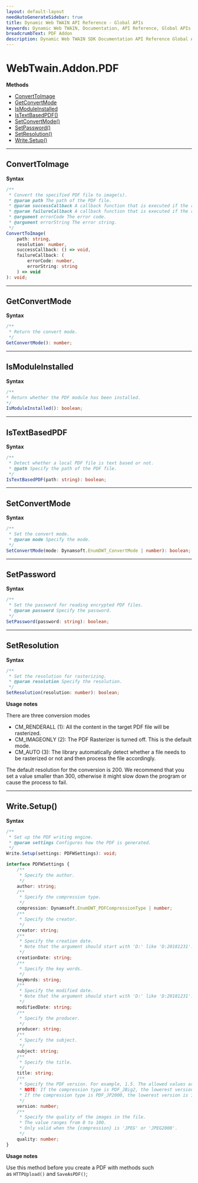 ```yaml
---
layout: default-layout
needAutoGenerateSidebar: true
title: Dynamic Web TWAIN API Reference - Global APIs
keywords: Dynamic Web TWAIN, Documentation, API Reference, Global APIs
breadcrumbText: PDF Addon
description: Dynamic Web TWAIN SDK Documentation API Reference Global APIs Page
---
```


# WebTwain.Addon.PDF

**Methods**

* [ConvertToImage](#converttoimage)
* [GetConvertMode](#getconvertmode)
* [IsModuleInstalled](#ismoduleinstalled)
* [IsTextBasedPDF()](#istextbasedpdf)
* [SetConvertMode()](#setconvertmode)
* [SetPassword()](#setpassword)
* [SetResolution()](#setresolution)
* [Write.Setup()](#writesetup)

---
## ConvertToImage
**Syntax**
``` typescript
/**
 * Convert the specified PDF file to image(s).
 * @param path The path of the PDF file.
 * @param successCallback A callback function that is executed if the request succeeds.
 * @param failureCallback A callback function that is executed if the request fails.
 * @argument errorCode The error code.
 * @argument errorString The error string.
 */
ConvertToImage(
    path: string,
    resolution: number,
    successCallback: () => void,
    failureCallback: (
        errorCode: number,
        errorString: string
    ) => void
): void;
```

---
## GetConvertMode
**Syntax**
``` typescript
/**
 * Return the convert mode.
 */
GetConvertMode(): number;
```

---
## IsModuleInstalled
**Syntax**
``` typescript
/**
* Return whether the PDF module has been installed.
*/
IsModuleInstalled(): boolean;
```

---
## IsTextBasedPDF
**Syntax**

``` typescript
/**
 * Detect whether a local PDF file is text based or not.
 * @path Specify the path of the PDF file.
 */
IsTextBasedPDF(path: string): boolean;
```

---
## SetConvertMode
**Syntax**

``` typescript
/**
 * Set the convert mode.
 * @param mode Specify the mode.
 */
SetConvertMode(mode: Dynamsoft.EnumDWT_ConvertMode | number): boolean;
```

---
## SetPassword
**Syntax**

``` typescript
/**
 * Set the password for reading encrypted PDF files.
 * @param password Specify the password.
 */
SetPassword(password: string): boolean;
```

---
## SetResolution
**Syntax**

``` typescript
/**
 * Set the resolution for rasterizing.
 * @param resolution Specify the resolution.
 */
SetResolution(resolution: number): boolean;
```

**Usage notes**

There are three conversion modes

- CM_RENDERALL (1): All the content in the target PDF file will be rasterized.
- CM_IMAGEONLY (2): The PDF Rasterizer is turned off. This is the default mode.
- CM_AUTO (3): The library automatically detect whether a file needs to be rasterized or not and then process the file accordingly.

The default resolution for the conversion is 200. We recommend that you set a value smaller than 300, otherwise it might slow down the program or cause the process to fail. 

---

## Write.Setup()
**Syntax**

``` typescript
/**
 * Set up the PDF writing engine.
 * @param settings Configures how the PDF is generated.
 */
Write.Setup(settings: PDFWSettings): void;

interface PDFWSettings {
    /**
     * Specify the author.
     */
    author: string;
    /**
     * Specify the compression type.
     */
    compression: Dynamsoft.EnumDWT_PDFCompressionType | number;
    /**
     * Specify the creator.
     */
    creator: string;
    /**
     * Specify the creation date.
     * Note that the argument should start with 'D:' like 'D:20181231'.
     */
    creationDate: string;
    /**
     * Specify the key words.
     */
    keyWords: string;
    /**
     * Specify the modified date.
     * Note that the argument should start with 'D:' like 'D:20181231'.
     */
    modifiedDate: string;
    /**
     * Specify the producer.
     */
    producer: string;
    /**
     * Specify the subject.
     */
    subject: string;
    /**
     * Specify the title.
     */
    title: string;
    /**
     * Specify the PDF version. For example, 1.5. The allowed values are 1.1 ~ 1.7.
     * NOTE: If the compression type is PDF_JBig2, the lowerest version is 1.4
     * If the compression type is PDF_JP2000, the lowerest version is 1.5
     */
    version: number;
    /**
     * Specify the quality of the images in the file.
     * The value ranges from 0 to 100.
     * Only valid when the {compression} is 'JPEG' or 'JPEG2000'.
     */
    quality: number;
}
```

**Usage notes**

Use this method before you create a PDF with methods such as `HTTPUpload()` and `SaveAsPDF()`;